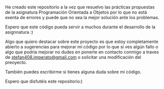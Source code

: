 He creado este repositorio a la vez que resuelvo las prácticas propuestas de la asignatura Programación Orientada a Objetos por lo que no está
exenta de errores y puede que no sea la mejor solución ante los problemas.

Espero que este código pueda servir a muchos durante el desarrollo de la asignnatura :)

Algo que quiero destacar sobre este proyecto es que estoy completamente abierto a sugerencias para mejorar mi código por lo que si ves algún fallo o algo
que podría mejorar no dudes en ponerte en contacto conmigo a traves de stefan408.imperato@gmail.com o solicitar una modificación del preoyecto.

También puedes escribirme si tienes alguna duda sobre mi código.

Espero que disfutéis este repositorio:)
